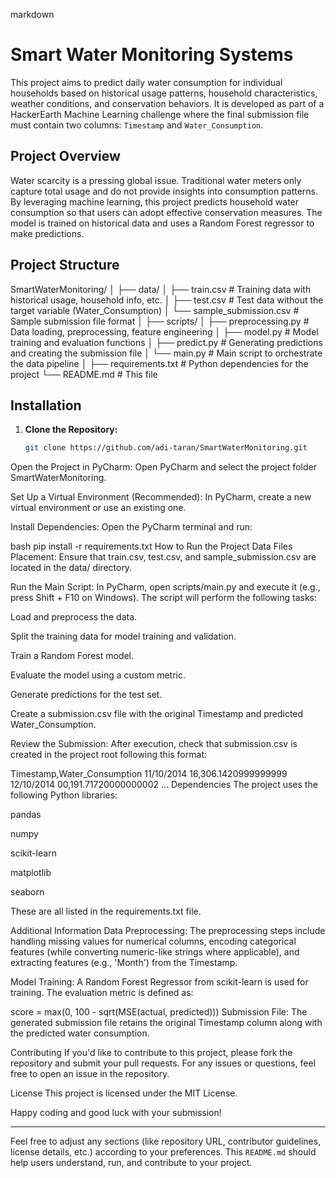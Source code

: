 markdown
# Smart Water Monitoring Systems

This project aims to predict daily water consumption for individual households based on historical usage patterns, household characteristics, weather conditions, and conservation behaviors. It is developed as part of a HackerEarth Machine Learning challenge where the final submission file must contain two columns: `Timestamp` and `Water_Consumption`.

## Project Overview

Water scarcity is a pressing global issue. Traditional water meters only capture total usage and do not provide insights into consumption patterns. By leveraging machine learning, this project predicts household water consumption so that users can adopt effective conservation measures. The model is trained on historical data and uses a Random Forest regressor to make predictions.

## Project Structure

SmartWaterMonitoring/ │ ├── data/ │ ├── train.csv # Training data with historical usage, household info, etc. │ ├── test.csv # Test data without the target variable (Water_Consumption) │ └── sample_submission.csv # Sample submission file format │ ├── scripts/ │ ├── preprocessing.py # Data loading, preprocessing, feature engineering │ ├── model.py # Model training and evaluation functions │ ├── predict.py # Generating predictions and creating the submission file │ └── main.py # Main script to orchestrate the data pipeline │ ├── requirements.txt # Python dependencies for the project └── README.md # This file


## Installation

1. **Clone the Repository:**
   ```bash
   git clone https://github.com/adi-taran/SmartWaterMonitoring.git
Open the Project in PyCharm: Open PyCharm and select the project folder SmartWaterMonitoring.

Set Up a Virtual Environment (Recommended): In PyCharm, create a new virtual environment or use an existing one.

Install Dependencies: Open the PyCharm terminal and run:

bash
pip install -r requirements.txt
How to Run the Project
Data Files Placement: Ensure that train.csv, test.csv, and sample_submission.csv are located in the data/ directory.

Run the Main Script: In PyCharm, open scripts/main.py and execute it (e.g., press Shift + F10 on Windows). The script will perform the following tasks:

Load and preprocess the data.

Split the training data for model training and validation.

Train a Random Forest model.

Evaluate the model using a custom metric.

Generate predictions for the test set.

Create a submission.csv file with the original Timestamp and predicted Water_Consumption.

Review the Submission: After execution, check that submission.csv is created in the project root following this format:

Timestamp,Water_Consumption
11/10/2014 16,306.1420999999999
12/10/2014 00,191.71720000000002
...
Dependencies
The project uses the following Python libraries:

pandas

numpy

scikit-learn

matplotlib

seaborn

These are all listed in the requirements.txt file.

Additional Information
Data Preprocessing: The preprocessing steps include handling missing values for numerical columns, encoding categorical features (while converting numeric-like strings where applicable), and extracting features (e.g., 'Month') from the Timestamp.

Model Training: A Random Forest Regressor from scikit-learn is used for training. The evaluation metric is defined as:

score = max(0, 100 - sqrt(MSE(actual, predicted)))
Submission File: The generated submission file retains the original Timestamp column along with the predicted water consumption.

Contributing
If you'd like to contribute to this project, please fork the repository and submit your pull requests. For any issues or questions, feel free to open an issue in the repository.

License
This project is licensed under the MIT License.

Happy coding and good luck with your submission!


---

Feel free to adjust any sections (like repository URL, contributor guidelines, license details, etc.) according to your preferences. This `README.md` should help users understand, run, and contribute to your project.
